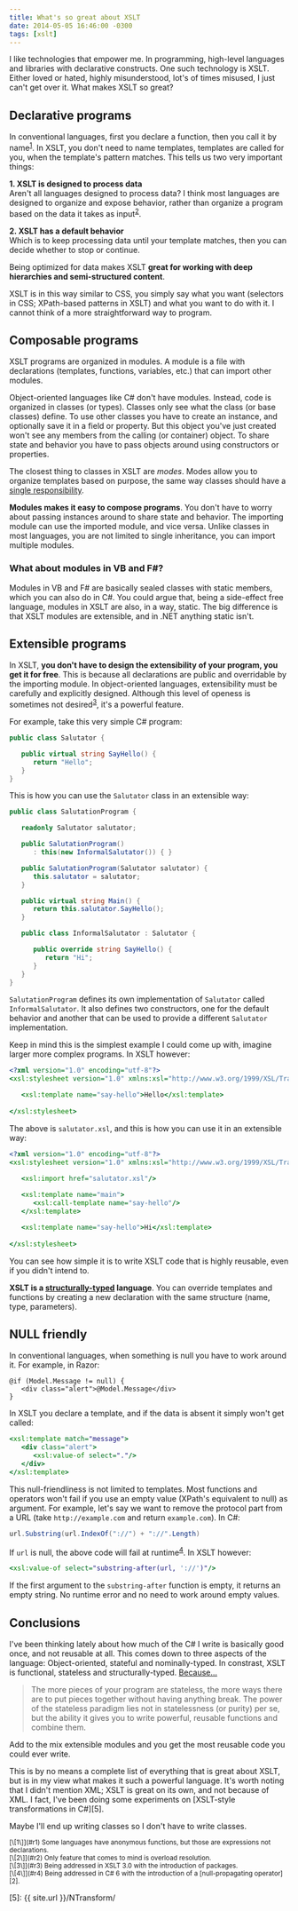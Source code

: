 ```yaml
---
title: What's so great about XSLT
date: 2014-05-05 16:46:00 -0300
tags: [xslt]
---
```


I like technologies that empower me. In programming, high-level languages and libraries with declarative constructs. One such technology is XSLT. Either loved or hated, highly misunderstood, lot's of times misused, I just can't get over it. What makes XSLT so great?

Declarative programs
--------------------
In conventional languages, first you declare a function, then you call it by name<sup id="r1">[1](#fn1)</sup>. In XSLT, you don't need to name templates, templates are called for you, when the template's pattern matches. This tells us two very important things:

**1. XSLT is designed to process data**  
Aren't all languages designed to process data? I think most languages are designed to organize and expose behavior, rather than organize a program based on the data it takes as input<sup id="r2">[2](#fn2)</sup>.

**2. XSLT has a default behavior**  
Which is to keep processing data until your template matches, then you can decide whether to stop or continue.

Being optimized for data makes XSLT **great for working with deep hierarchies and semi-structured content**.

XSLT is in this way similar to CSS, you simply say what you want (selectors in CSS; XPath-based patterns in XSLT) and what you want to do with it. I cannot think of a more straightforward way to program.

Composable programs
-------------------
XSLT programs are organized in modules. A module is a file with declarations (templates, functions, variables, etc.) that can import other modules.

Object-oriented languages like C# don't have modules. Instead, code is organized in classes (or types). Classes only see what the class (or base classes) define. To use other classes you have to create an instance, and optionally save it in a field or property. But this object you've just created won't see any members from the calling (or container) object. To share state and behavior you have to pass objects around using constructors or properties.

The closest thing to classes in XSLT are *modes*. Modes allow you to organize templates based on purpose, the same way classes should have a [single responsibility][1].

**Modules makes it easy to compose programs**. You don't have to worry about passing instances around to share state and behavior. The importing module can use the imported module, and vice versa. Unlike classes in most languages, you are not limited to single inheritance, you can import multiple modules.

### What about modules in VB and F#?
Modules in VB and F# are basically sealed classes with static members, which you can also do in C#. You could argue that, being a side-effect free language, modules in XSLT are also, in a way, static. The big difference is that XSLT modules are extensible, and in .NET anything static isn't.

Extensible programs
-------------------
In XSLT, **you don't have to design the extensibility of your program, you get it for free**. This is because all declarations are public and overridable by the importing module. In object-oriented languages, extensibility must be carefully and explicitly designed. Although this level of openess is sometimes not desired<sup id="r3">[3](#fn3)</sup>, it's a powerful feature.

For example, take this very simple C# program:

```csharp
public class Salutator {

   public virtual string SayHello() {
      return "Hello";
   }
}
```

This is how you can use the `Salutator` class in an extensible way:

```csharp
public class SalutationProgram {

   readonly Salutator salutator;

   public SalutationProgram()
      : this(new InformalSalutator()) { }

   public SalutationProgram(Salutator salutator) {
      this.salutator = salutator;
   }

   public virtual string Main() { 
      return this.salutator.SayHello();
   }

   public class InformalSalutator : Salutator {

      public override string SayHello() {
         return "Hi";
      }
   }
}
```

`SalutationProgram` defines its own implementation of `Salutator` called `InformalSalutator`. It also defines two constructors, one for the default behavior and another that can be used to provide a different `Salutator` implementation.

Keep in mind this is the simplest example I could come up with, imagine larger more complex programs. In XSLT however:

```xslt
<?xml version="1.0" encoding="utf-8"?>
<xsl:stylesheet version="1.0" xmlns:xsl="http://www.w3.org/1999/XSL/Transform">

   <xsl:template name="say-hello">Hello</xsl:template>
   
</xsl:stylesheet>
```

The above is `salutator.xsl`, and this is how you can use it in an extensible way:

```xslt
<?xml version="1.0" encoding="utf-8"?>
<xsl:stylesheet version="1.0" xmlns:xsl="http://www.w3.org/1999/XSL/Transform">

   <xsl:import href="salutator.xsl"/>
   
   <xsl:template name="main">
      <xsl:call-template name="say-hello"/>
   </xsl:template>

   <xsl:template name="say-hello">Hi</xsl:template>
   
</xsl:stylesheet>
```

You can see how simple it is to write XSLT code that is highly reusable, even if you didn't intend to.

**XSLT is a [structurally-typed][3] language**. You can override templates and functions by creating a new declaration with the same structure (name, type, parameters).

NULL friendly
-------------
In conventional languages, when something is null you have to work around it. For example, in Razor:

```aspx-cs
@if (Model.Message != null) {
   <div class="alert">@Model.Message</div>
}
```

In XSLT you declare a template, and if the data is absent it simply won't get called:

```xslt
<xsl:template match="message">
   <div class="alert">
      <xsl:value-of select="."/>
   </div>
</xsl:template>
```

This null-friendliness is not limited to templates. Most functions and operators won't fail if you use an empty value (XPath's equivalent to null) as argument. For example, let's say we want to remove the protocol part from a URL (take `http://example.com` and return `example.com`). In C#:

```csharp
url.Substring(url.IndexOf("://") + "://".Length)
```

If `url` is null, the above code will fail at runtime<sup id="r4">[4](#fn4)</sup>. In XSLT however:

```xslt
<xsl:value-of select="substring-after(url, '://')"/>
```

If the first argument to the `substring-after` function is empty, it returns an empty string. No runtime error and no need to work around empty values.

Conclusions
-----------
I've been thinking lately about how much of the C# I write is basically good once, and not reusable at all. This comes down to three aspects of the language: Object-oriented, stateful and nominally-typed. In constrast, XSLT is functional, stateless and structurally-typed. [Because...][4]

> The more pieces of your program are stateless, the more ways there are to put pieces together without having anything break. The power of the stateless paradigm lies not in statelessness (or purity) per se, but the ability it gives you to write powerful, reusable functions and combine them.

Add to the mix extensible modules and you get the most reusable code you could ever write.

This is by no means a complete list of everything that is great about XSLT, but is in my view what makes it such a powerful language. It's worth noting that I didn't mention XML; XSLT is great on its own, and not because of XML. I fact, I've been doing some experiments on [XSLT-style transformations in C#][5].

Maybe I'll end up writing classes so I don't have to write classes.

<section class="footnotes">
   <small id="fn1">[\[1\]](#r1) Some languages have anonymous functions, but those are expressions not declarations.</small><br/>
   <small id="fn2">[\[2\]](#r2) Only feature that comes to mind is overload resolution.</small><br/>
   <small id="fn3">[\[3\]](#r3) Being addressed in XSLT 3.0 with the introduction of packages.</small><br/>
   <small id="fn4">[\[4\]](#r4) Being addressed in C# 6 with the introduction of a [null-propagating operator][2].</small>
</section>

[1]: http://en.wikipedia.org/wiki/Single_responsibility_principle
[2]: https://roslyn.codeplex.com/discussions/540883
[3]: http://en.wikipedia.org/wiki/Structural_type_system
[4]: http://stackoverflow.com/a/844569/39923
[5]: {{ site.url }}/NTransform/
